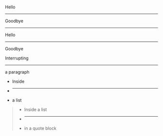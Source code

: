 Hello

---

Goodbye

***

Hello

___

Goodbye

Interrupting
***
a paragraph

- Inside
- ***
- a list

> - Inside a list
> - ***
> - in a quote block
